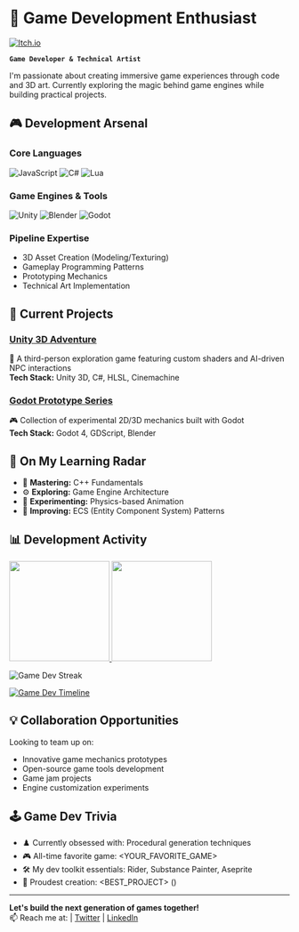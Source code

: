 # 👾 Game Development Enthusiast

[![Itch.io](https://img.shields.io/badge/-Itch.io-FA5C5C?style=flat-square&logo=itch.io&logoColor=white)](https://javiendev.itch.io/)

**`Game Developer & Technical Artist`**

I'm passionate about creating immersive game experiences through code and 3D art. Currently exploring the magic behind game engines while building practical projects.

## 🎮 Development Arsenal

### Core Languages
![JavaScript](https://img.shields.io/badge/-JavaScript-F7DF1E?style=flat-square&logo=javascript&logoColor=black)
![C#](https://img.shields.io/badge/-C%23-239120?style=flat-square&logo=c-sharp&logoColor=white)
![Lua](https://img.shields.io/badge/-Lua-2C2D72?style=flat-square&logo=lua&logoColor=white)

### Game Engines & Tools
![Unity](https://img.shields.io/badge/-Unity-000000?style=flat-square&logo=unity&logoColor=white)
![Blender](https://img.shields.io/badge/-Blender-F5792A?style=flat-square&logo=blender&logoColor=white)
![Godot](https://img.shields.io/badge/-Godot-478CBF?style=flat-square&logo=godot-engine&logoColor=white)

### Pipeline Expertise
- 3D Asset Creation (Modeling/Texturing)
- Gameplay Programming Patterns
- Prototyping Mechanics
- Technical Art Implementation

## 🚀 Current Projects

### [Unity 3D Adventure](<PROJECT_LINK>)
🏰 A third-person exploration game featuring custom shaders and AI-driven NPC interactions  
**Tech Stack:** Unity 3D, C#, HLSL, Cinemachine

### [Godot Prototype Series](<PROJECT_LINK>)
🎮 Collection of experimental 2D/3D mechanics built with Godot  
**Tech Stack:** Godot 4, GDScript, Blender

## 🔭 On My Learning Radar
- 🧠 **Mastering:** C++ Fundamentals
- ⚙️ **Exploring:** Game Engine Architecture
- 🎨 **Experimenting:** Physics-based Animation
- 🔄 **Improving:** ECS (Entity Component System) Patterns

## 📊 Development Activity

<a href="https://github.com/<USERNAME>">
  <img height="180em" src="https://github-readme-stats.vercel.app/api?username=<USERNAME>&show_icons=true&theme=radical&include_all_commits=true&count_private=true"/>
  <img height="180em" src="https://github-readme-stats.vercel.app/api/top-langs/?username=<USERNAME>&layout=compact&theme=radical"/>
</a>

![Game Dev Streak](https://streak-stats.demolab.com?user=<USERNAME>&theme=radical&fire=DD2727)

[![Game Dev Timeline](https://github-readme-activity-graph.vercel.app/graph?username=<USERNAME>&theme=github-dark)](https://github.com/ashutosh00710/github-readme-activity-graph)

## 💡 Collaboration Opportunities
Looking to team up on:
- Innovative game mechanics prototypes
- Open-source game tools development
- Game jam projects
- Engine customization experiments

## 🕹️ Game Dev Trivia
- ♟️ Currently obsessed with: Procedural generation techniques
- 🎮 All-time favorite game: <YOUR_FAVORITE_GAME>
- 🛠️ My dev toolkit essentials: Rider, Substance Painter, Aseprite
- 🎨 Proudest creation: <BEST_PROJECT> (<LINK>)

---

**Let's build the next generation of games together!**  
📫 Reach me at: [<EMAIL>](mailto:<EMAIL>) | [Twitter](<TWITTER_LINK>) | [LinkedIn](<LINKEDIN_LINK>)
